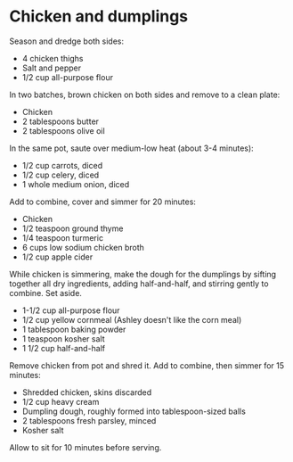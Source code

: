 Chicken and dumplings
=====================

Season and dredge both sides:

- 4 chicken thighs
- Salt and pepper
- 1/2 cup all-purpose flour

In two batches, brown chicken on both sides and remove to a clean plate:

- Chicken
- 2 tablespoons butter
- 2 tablespoons olive oil

In the same pot, saute over medium-low heat (about 3-4 minutes):

- 1/2 cup carrots, diced
- 1/2 cup celery, diced
- 1 whole medium onion, diced

Add to combine, cover and simmer for 20 minutes:

- Chicken
- 1/2 teaspoon ground thyme
- 1/4 teaspoon turmeric
- 6 cups low sodium chicken broth
- 1/2 cup apple cider

While chicken is simmering, make the dough for the dumplings by sifting together all dry ingredients, adding  half-and-half, and stirring gently to combine. Set aside.

- 1-1/2 cup all-purpose flour
- 1/2 cup yellow cornmeal (Ashley doesn't like the corn meal)
- 1 tablespoon baking powder
- 1 teaspoon kosher salt
- 1 1/2 cup half-and-half

Remove chicken from pot and shred it. Add to combine, then simmer for 15 minutes:

- Shredded chicken, skins discarded
- 1/2 cup heavy cream
- Dumpling dough, roughly formed into tablespoon-sized balls
- 2 tablespoons fresh parsley, minced
- Kosher salt

Allow to sit for 10 minutes before serving.
